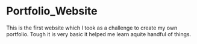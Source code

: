 # Portfolio_Website
This is the first website which I took as a challenge to create my own portfolio. Tough it is very basic it helped me learn aquite handful of things. 
